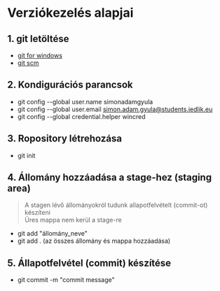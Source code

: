 # Verziókezelés alapjai
## 1. git letöltése
- [git for windows](https://gitforwindows.org/)
- [git scm](https://git-scm.com/)
## 2. Kondigurációs parancsok
- git config --global user.name simonadamgyula
- git config --global user.email simon.adam.gyula@students.jedlik.eu
- git config --global credential.helper wincred
## 3. Ropository létrehozása
- git init
## 4. Állomány hozzáadása a stage-hez (staging area)
> A stagen lévő állományokról tudunk allapotfelvételt (commit-ot) készíteni  
> Üres mappa nem kerül a stage-re
- git add "állomány_neve"
- git add . (az összes állomány és mappa hozzáadása)
## 5. Állapotfelvétel (commit) készítése
- git commit -m "commit message"